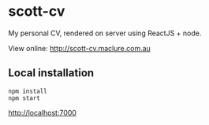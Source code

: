 # scott-cv

My personal CV, rendered on server using ReactJS + node.

View online: <http://scott-cv.maclure.com.au>

## Local installation

```
npm install
npm start
```

<http://localhost:7000>